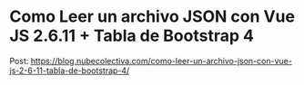 # Como Leer un archivo JSON con Vue JS 2.6.11 + Tabla de Bootstrap 4 

Post: https://blog.nubecolectiva.com/como-leer-un-archivo-json-con-vue-js-2-6-11-tabla-de-bootstrap-4/ 

